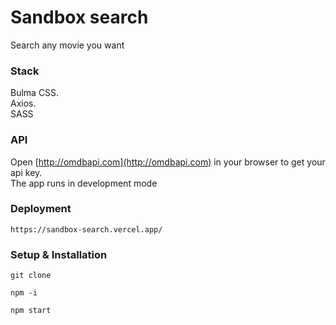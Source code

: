 # Sandbox search

Search any movie you want

### Stack

Bulma CSS.\
Axios.\
SASS

### API

Open [http://omdbapi.com](http://omdbapi.com) in your browser to get your api key.\
The app runs in development mode

### Deployment

``
https://sandbox-search.vercel.app/
``

### Setup & Installation

```
git clone 
```

```
npm -i 
```

```
npm start
```







